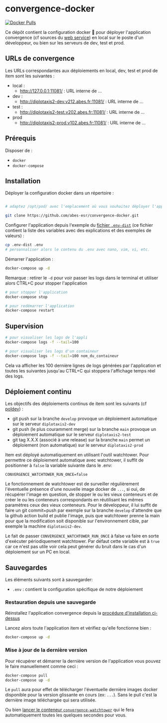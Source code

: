 # convergence-docker

[![Docker Pulls](https://img.shields.io/docker/pulls/abesesr/item.svg)](https://hub.docker.com/r/abesesr/convergence/)

Ce dépôt contient la configuration docker 🐳 pour déployer l'application convergence (cf sources du [web service](https://github.com/abes-esr/convergence-webservices)) en local sur le poste d'un développeur, ou bien sur les serveurs de dev, test et prod.

## URLs de convergence

Les URLs correspondantes aux déploiements en local, dev, test et prod de item sont les suivantes :

- local :
    - http://127.0.0.1:11081/ : URL interne de ...
- dev :
    - http://diplotaxis2-dev.v212.abes.fr:11081/ : URL interne de ...
- test :
    - http://diplotaxis2-test.v202.abes.fr:11081/ : URL interne de ...
- prod
    - http://diplotaxis2-prod.v102.abes.fr:11081/ : URL interne de ...

## Prérequis
Disposer de :
- ``docker``
- ``docker-compose``

## Installation

Déployer la configuration docker dans un répertoire :

```bash

# adaptez /opt/pod/ avec l'emplacement où vous souhaitez déployer l'application et cloner le projet

git clone https://github.com/abes-esr/convergence-docker.git
```
Configurer l'application depuis l'exemple du [fichier ``.env-dist``](./.env-dist) (ce fichier contient la liste des variables avec des explications et des exemples de valeurs) :

```bash
cp .env-dist .env
# personnaliser alors le contenu du .env avec nano, vim, vi, etc. 
```
Démarrer l'application :

```bash
docker-compose up -d
```

Remarque : retirer le ``-d`` pour voir passer les logs dans le terminal et utiliser alors CTRL+C pour stopper l'application


```bash
# pour stopper l'application
docker-compose stop

# pour redémarrer l'application
docker-compose restart
```
## Supervision

```bash
# pour visualiser les logs de l'appli
docker-compose logs -f --tail=100

# pour visualiser les logs d'un containeur
docker-compose logs -f --tail=100 nom_du_containeur
```

Cela va afficher les 100 dernière lignes de logs générées par l'application et toutes les suivantes jusqu'au CTRL+C qui stoppera l'affichage temps réel des logs.

## Déploiement continu

Les objectifs des déploiements continus de item sont les suivants (cf [poldev](https://github.com/abes-esr/abes-politique-developpement/blob/main/01-Gestion%20du%20code%20source.md#utilisation-des-branches)) :
- git push sur la branche ``develop`` provoque un déploiement automatique sur le serveur ``diplotaxis2-dev``
- git push (le plus couramment merge) sur la branche ``main`` provoque un déploiement automatique sur le serveur ``diplotaxis2-test``
- git tag X.X.X (associé à une release) sur la branche ``main`` permet un déploiement (non automatique) sur le serveur ``diplotaxis2-prod``

Item est déployé automatiquement en utilisant l'outil watchtower. Pour permettre ce déploiement automatique avec watchtower, il suffit de positionner à ``false`` la variable suivante dans le .env:
```env
CONVERGENCE_WATCHTOWER_RUN_ONCE=false
```

Le fonctionnement de watchtower est de surveiller régulièrement l'éventuelle présence d'une nouvelle image docker de ``...``, si oui, de récupérer l'image en question, de stopper le ou les vieux conteneurs et de créer le ou les conteneurs correspondants en réutilisant les mêmes paramètres ceux des vieux conteneurs. Pour le développeur, il lui suffit de faire un git commit+push par exemple sur la branche ``develop`` d'attendre que la github action build et publie l'image, puis que watchtower prenne la main pour que la modification soit disponible sur l'environnement cible, par exemple la machine ``diplotaxis2-dev``.

Le fait de passer ``CONVERGENCE_WATCHTOWER_RUN_ONCE`` à false va faire en sorte d'exécuter périodiquement watchtower. Par défaut cette variable est à ``true`` car ce n'est pas utile voir cela peut générer du bruit dans le cas d'un déploiement sur un PC en local.


## Sauvegardes

Les éléments suivants sont à sauvegarder:
- ``.env`` : contient la configuration spécifique de notre déploiement

### Restauration depuis une sauvegarde

Réinstallez l'application convergence depuis la [procédure d'installation ci-dessus](#installation)

Lancez alors toute l'application item et vérifiez qu'elle fonctionne bien :
```bash
docker-compose up -d
```

### Mise à jour de la dernière version

Pour récupérer et démarrer la dernière version de l'application vous pouvez le faire manuellement comme ceci :
```bash
docker-compose pull
docker-compose up -d
```
Le ``pull`` aura pour effet de télécharger l'éventuelle dernière images docker disponible pour la version glissante en cours (ex: ``...``). Sans le pull c'est la dernière image téléchargée qui sera utilisée.

Ou bien [lancer le conteneur ``convergence-watchtower``](https://github.com/abes-esr/convergence-docker/blob/develop/README.md#d%C3%A9ploiement-continu) qui le fera automatiquement toutes les quelques secondes pour vous.


